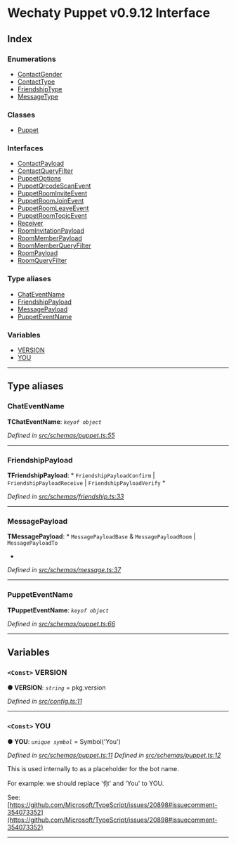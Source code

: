 
#  Wechaty Puppet v0.9.12 Interface

## Index

### Enumerations

* [ContactGender](enums/contactgender.md)
* [ContactType](enums/contacttype.md)
* [FriendshipType](enums/friendshiptype.md)
* [MessageType](enums/messagetype.md)

### Classes

* [Puppet](classes/puppet.md)

### Interfaces

* [ContactPayload](interfaces/contactpayload.md)
* [ContactQueryFilter](interfaces/contactqueryfilter.md)
* [PuppetOptions](interfaces/puppetoptions.md)
* [PuppetQrcodeScanEvent](interfaces/puppetqrcodescanevent.md)
* [PuppetRoomInviteEvent](interfaces/puppetroominviteevent.md)
* [PuppetRoomJoinEvent](interfaces/puppetroomjoinevent.md)
* [PuppetRoomLeaveEvent](interfaces/puppetroomleaveevent.md)
* [PuppetRoomTopicEvent](interfaces/puppetroomtopicevent.md)
* [Receiver](interfaces/receiver.md)
* [RoomInvitationPayload](interfaces/roominvitationpayload.md)
* [RoomMemberPayload](interfaces/roommemberpayload.md)
* [RoomMemberQueryFilter](interfaces/roommemberqueryfilter.md)
* [RoomPayload](interfaces/roompayload.md)
* [RoomQueryFilter](interfaces/roomqueryfilter.md)

### Type aliases

* [ChatEventName](#chateventname)
* [FriendshipPayload](#friendshippayload)
* [MessagePayload](#messagepayload)
* [PuppetEventName](#puppeteventname)

### Variables

* [VERSION](#version)
* [YOU](#you)

---

## Type aliases

<a id="chateventname"></a>

###  ChatEventName

**ΤChatEventName**: *`keyof object`*

*Defined in [src/schemas/puppet.ts:55](https://github.com/Chatie/wechaty-puppet/blob/53150e3/src/schemas/puppet.ts#L55)*

___
<a id="friendshippayload"></a>

###  FriendshipPayload

**ΤFriendshipPayload**: * `FriendshipPayloadConfirm` &#124; `FriendshipPayloadReceive` &#124; `FriendshipPayloadVerify`
*

*Defined in [src/schemas/friendship.ts:33](https://github.com/Chatie/wechaty-puppet/blob/53150e3/src/schemas/friendship.ts#L33)*

___
<a id="messagepayload"></a>

###  MessagePayload

**ΤMessagePayload**: * `MessagePayloadBase` &  `MessagePayloadRoom` &#124; `MessagePayloadTo`

*

*Defined in [src/schemas/message.ts:37](https://github.com/Chatie/wechaty-puppet/blob/53150e3/src/schemas/message.ts#L37)*

___
<a id="puppeteventname"></a>

###  PuppetEventName

**ΤPuppetEventName**: *`keyof object`*

*Defined in [src/schemas/puppet.ts:66](https://github.com/Chatie/wechaty-puppet/blob/53150e3/src/schemas/puppet.ts#L66)*

___

## Variables

<a id="version"></a>

### `<Const>` VERSION

**● VERSION**: *`string`* =  pkg.version

*Defined in [src/config.ts:11](https://github.com/Chatie/wechaty-puppet/blob/53150e3/src/config.ts#L11)*

___
<a id="you"></a>

### `<Const>` YOU

**● YOU**: *`unique symbol`* =  Symbol('You')

*Defined in [src/schemas/puppet.ts:11](https://github.com/Chatie/wechaty-puppet/blob/53150e3/src/schemas/puppet.ts#L11)*
*Defined in [src/schemas/puppet.ts:12](https://github.com/Chatie/wechaty-puppet/blob/53150e3/src/schemas/puppet.ts#L12)*

This is used internally to as a placeholder for the bot name.

For example: we should replace '你' and 'You' to YOU.

See: [https://github.com/Microsoft/TypeScript/issues/20898#issuecomment-354073352](https://github.com/Microsoft/TypeScript/issues/20898#issuecomment-354073352)

___

